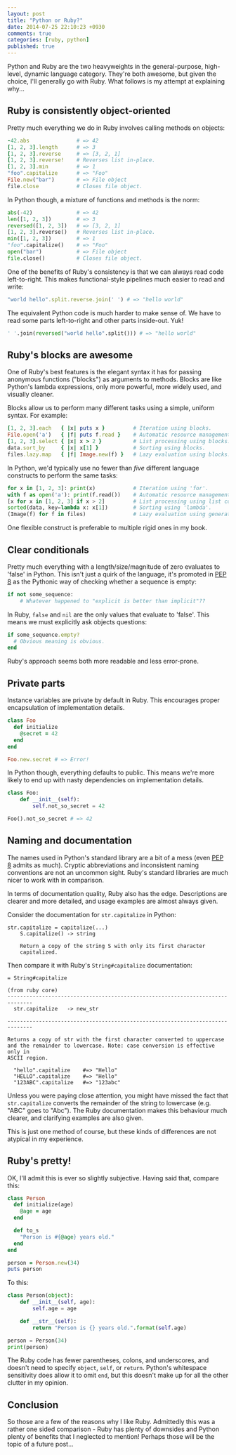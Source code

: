 ```yaml
---
layout: post
title: "Python or Ruby?"
date: 2014-07-25 22:10:23 +0930
comments: true
categories: [ruby, python]
published: true
---
```


Python and Ruby are the two heavyweights in the general-purpose, high-level, dynamic language category. They're both awesome, but given the choice, I'll generally go with Ruby. What follows is my attempt at explaining why...

<!-- more -->

Ruby is consistently object-oriented
------------------------------------

Pretty much everything we do in Ruby involves calling methods on objects:

``` ruby
-42.abs               # => 42
[1, 2, 3].length      # => 3
[1, 2, 3].reverse     # => [3, 2, 1]
[1, 2, 3].reverse!    # Reverses list in-place.
[1, 2, 3].min         # => 1
"foo".capitalize      # => "Foo"
File.new("bar")       # => File object
file.close            # Closes file object.
```

In Python though, a mixture of functions and methods is the norm:

``` python
abs(-42)              # => 42
len([1, 2, 3])        # => 3
reversed([1, 2, 3])   # => [3, 2, 1]
[1, 2, 3].reverse()   # Reverses list in-place.
min([1, 2, 3])        # => 1
"foo".capitalize()    # => "Foo"
open("bar")           # => File object
file.close()          # Closes file object.
```

One of the benefits of Ruby's consistency is that we can always read code left-to-right. This makes functional-style pipelines much easier to read and write:

``` ruby
"world hello".split.reverse.join(' ') # => "hello world"
```

The equivalent Python code is much harder to make sense of. We have to read some parts left-to-right and other parts inside-out. Yuk!

``` python
' '.join(reversed("world hello".split())) # => "hello world"
```

Ruby's blocks are awesome
-------------------------

One of Ruby's best features is the elegant syntax it has for passing anonymous functions ("blocks") as arguments to methods. Blocks are like Python's lambda expressions, only more powerful, more widely used, and visually cleaner.

Blocks allow us to perform many different tasks using a simple, uniform syntax. For example:

``` ruby
[1, 2, 3].each   { |x| puts x }         # Iteration using blocks.
File.open('a')   { |f| puts f.read }    # Automatic resource management using blocks.
[1, 2, 3].select { |x| x > 2 }          # List processing using blocks.
data.sort_by     { |x| x[1] }           # Sorting using blocks.
files.lazy.map   { |f| Image.new(f) }   # Lazy evaluation using blocks.
```

In Python, we'd typically use no fewer than *five* different language constructs to perform the same tasks:

``` python
for x in [1, 2, 3]: print(x)            # Iteration using 'for'.
with f as open('a'): print(f.read())    # Automatic resource management using 'with'.
[x for x in [1, 2, 3] if x > 2]         # List processing using list comprehensions.
sorted(data, key=lambda x: x[1])        # Sorting using 'lambda'.
(Image(f) for f in files)               # Lazy evaluation using generator expressions.
```

One flexible construct is preferable to multiple rigid ones in my book.

Clear conditionals
------------------

Pretty much everything with a length/size/magnitude of zero evaluates to 'false' in Python. This isn't just a quirk of the language, it's promoted in [PEP 8](http://legacy.python.org/dev/peps/pep-0008/#programming-recommendations) as the Pythonic way of checking whether a sequence is empty:

``` python
if not some_sequence:
    # Whatever happened to "explicit is better than implicit"??
```

In Ruby, `false` and `nil` are the only values that evaluate to 'false'. This means we must explicitly ask objects questions:

``` ruby
if some_sequence.empty? 
  # Obvious meaning is obvious.
end
```

Ruby's approach seems both more readable and less error-prone.

Private parts
-------------

Instance variables are private by default in Ruby. This encourages proper encapsulation of implementation details.

``` ruby
class Foo
  def initialize
    @secret = 42
  end
end

Foo.new.secret # => Error!
```

In Python though, everything defaults to public. This means we're more likely to end up with nasty dependencies on implementation details.

``` python
class Foo:
    def __init__(self):
        self.not_so_secret = 42

Foo().not_so_secret # => 42
```

Naming and documentation
------------------------

The names used in Python's standard library are a bit of a mess (even [PEP 8](http://legacy.python.org/dev/peps/pep-0008/#naming-conventions) admits as much). Cryptic abbreviations and inconsistent naming conventions are not an uncommon sight. Ruby's standard libraries are much nicer to work with in comparison.

In terms of documentation quality, Ruby also has the edge. Descriptions are clearer and more detailed, and usage examples are almost always given.

Consider the documentation for `str.capitalize` in Python:

``` plain
str.capitalize = capitalize(...)
    S.capitalize() -> string
    
    Return a copy of the string S with only its first character
    capitalized.
```

Then compare it with Ruby's `String#capitalize` documentation:

``` plain
= String#capitalize

(from ruby core)
------------------------------------------------------------------------------
  str.capitalize   -> new_str

------------------------------------------------------------------------------

Returns a copy of str with the first character converted to uppercase
and the remainder to lowercase. Note: case conversion is effective only in
ASCII region.

  "hello".capitalize    #=> "Hello"
  "HELLO".capitalize    #=> "Hello"
  "123ABC".capitalize   #=> "123abc"
```

Unless you were paying close attention, you might have missed the fact that `str.capitalize` converts the remainder of the string to lowercase (e.g. "ABC" goes to "Abc"). The Ruby documentation makes this behaviour much clearer, and clarifying examples are also given.

This is just one method of course, but these kinds of differences are not atypical in my experience.

Ruby's pretty!
--------------

OK, I'll admit this is ever so slightly subjective. Having said that, compare this:

``` ruby
class Person
  def initialize(age)
    @age = age
  end

  def to_s
    "Person is #{@age} years old."
  end
end

person = Person.new(34)
puts person
```

To this:

``` python
class Person(object):
    def __init__(self, age):
        self.age = age

    def __str__(self):
        return "Person is {} years old.".format(self.age)

person = Person(34)
print(person)
```

The Ruby code has fewer parentheses, colons, and underscores, and doesn't need to specify `object`, `self`, or `return`. Python's whitespace sensitivity does allow it to omit `end`, but this doesn't make up for all the other clutter in my opinion.

Conclusion
----------

So those are a few of the reasons why I like Ruby. Admittedly this was a rather one sided comparison - Ruby has plenty of downsides and Python plenty of benefits that I neglected to mention! Perhaps those will be the topic of a future post...
